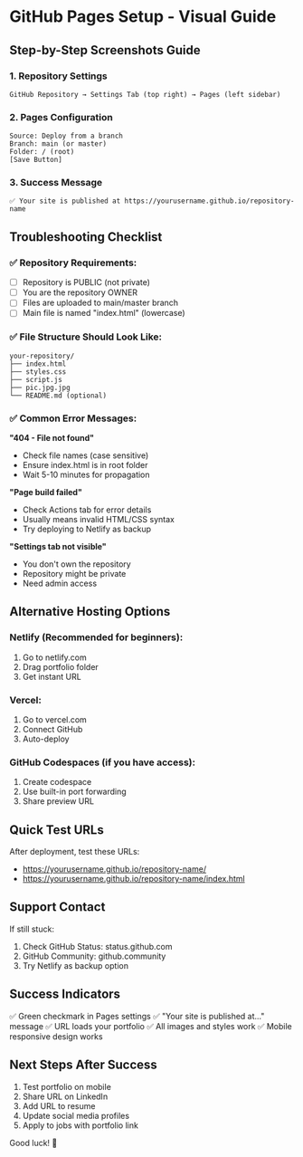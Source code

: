# GitHub Pages Setup - Visual Guide

## Step-by-Step Screenshots Guide

### 1. Repository Settings
```
GitHub Repository → Settings Tab (top right) → Pages (left sidebar)
```

### 2. Pages Configuration
```
Source: Deploy from a branch
Branch: main (or master)
Folder: / (root)
[Save Button]
```

### 3. Success Message
```
✅ Your site is published at https://yourusername.github.io/repository-name
```

## Troubleshooting Checklist

### ✅ Repository Requirements:
- [ ] Repository is PUBLIC (not private)
- [ ] You are the repository OWNER
- [ ] Files are uploaded to main/master branch
- [ ] Main file is named "index.html" (lowercase)

### ✅ File Structure Should Look Like:
```
your-repository/
├── index.html
├── styles.css
├── script.js
├── pic.jpg.jpg
└── README.md (optional)
```

### ✅ Common Error Messages:

**"404 - File not found"**
- Check file names (case sensitive)
- Ensure index.html is in root folder
- Wait 5-10 minutes for propagation

**"Page build failed"**
- Check Actions tab for error details
- Usually means invalid HTML/CSS syntax
- Try deploying to Netlify as backup

**"Settings tab not visible"**
- You don't own the repository
- Repository might be private
- Need admin access

## Alternative Hosting Options

### Netlify (Recommended for beginners):
1. Go to netlify.com
2. Drag portfolio folder
3. Get instant URL

### Vercel:
1. Go to vercel.com
2. Connect GitHub
3. Auto-deploy

### GitHub Codespaces (if you have access):
1. Create codespace
2. Use built-in port forwarding
3. Share preview URL

## Quick Test URLs

After deployment, test these URLs:
- https://yourusername.github.io/repository-name/
- https://yourusername.github.io/repository-name/index.html

## Support Contact

If still stuck:
1. Check GitHub Status: status.github.com
2. GitHub Community: github.community
3. Try Netlify as backup option

## Success Indicators

✅ Green checkmark in Pages settings
✅ "Your site is published at..." message
✅ URL loads your portfolio
✅ All images and styles work
✅ Mobile responsive design works

## Next Steps After Success

1. Test portfolio on mobile
2. Share URL on LinkedIn
3. Add URL to resume
4. Update social media profiles
5. Apply to jobs with portfolio link

Good luck! 🚀
